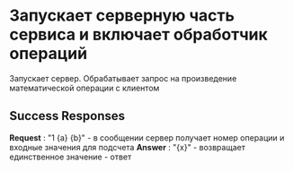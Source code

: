 # Запускает серверную часть сервиса и включает обработчик операций

Запускает сервер. 
Обрабатывает запрос на произведение математической операции с клиентом

## Success Responses

**Request** : "1 {a} {b}" - в сообщении сервер получает номер операции и входные значения для подсчета
**Answer** : "{x}" - возвращает единственное значение - ответ

